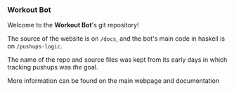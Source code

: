 ### Workout Bot

Welcome to the **Workout Bot**'s git repository!

The source of the website is on `/docs`, and the bot's main code in haskell is
on `/pushups-logic`.

The name of the repo and source files was kept from its early days in which
tracking pushups was *the* goal.

More information can be found on the main webpage and documentation
[](https://alt-romes.github.io/pushups-commander)

